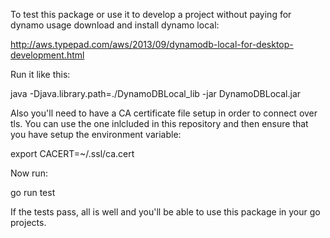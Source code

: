 To test this package or use it to develop a project without paying for dynamo usage download and install dynamo local:

http://aws.typepad.com/aws/2013/09/dynamodb-local-for-desktop-development.html

Run it like this:

java -Djava.library.path=./DynamoDBLocal_lib -jar DynamoDBLocal.jar

Also you'll need to have a CA certificate file setup in order to connect over tls. You can use the one inlcluded in this repository and then ensure that you have setup the environment variable:

export CACERT=~/.ssl/ca.cert

Now run:

go run test

If the tests pass, all is well and you'll be able to use this package in your go projects.
